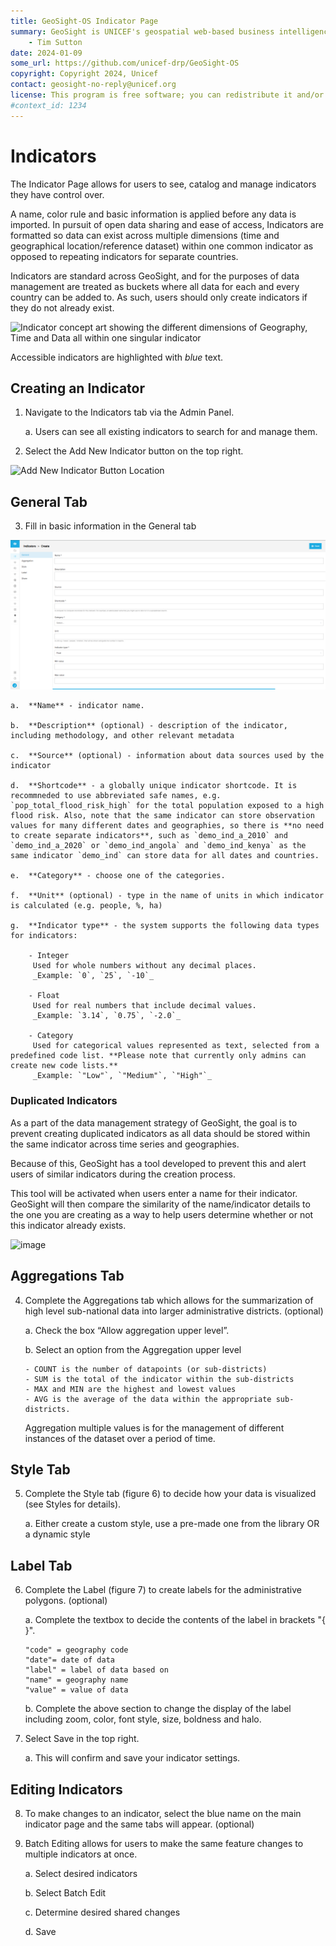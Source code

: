 ```yaml
---
title: GeoSight-OS Indicator Page
summary: GeoSight is UNICEF's geospatial web-based business intelligence platform.
    - Tim Sutton
date: 2024-01-09
some_url: https://github.com/unicef-drp/GeoSight-OS
copyright: Copyright 2024, Unicef
contact: geosight-no-reply@unicef.org
license: This program is free software; you can redistribute it and/or modify it under the terms of the GNU Affero General Public License as published by the Free Software Foundation; either version 3 of the License, or (at your option) any later version.
#context_id: 1234
---
```

# Indicators
The Indicator Page allows for users to see, catalog and manage indicators they have control over. 

A name, color rule and basic information is applied before any data is imported. In pursuit of open data sharing and ease of access, Indicators are formatted so data can exist across multiple dimensions (time and geographical location/reference dataset) within one common indicator as opposed to repeating indicators for separate countries.

Indicators are standard across GeoSight, and for the purposes of data management are treated as buckets where all data for each and every country can be added to. As such, users should only create indicators if they do not already exist.



![Indicator concept art showing the different dimensions of Geography, Time and Data all within one singular indicator](image-16.png)

Accessible indicators are highlighted with _blue_ text.

## Creating an Indicator

1.	Navigate to the Indicators tab via the Admin Panel. 

    a.	Users can see all existing indicators to search for and manage them. 
2.	Select the Add New Indicator button on the top right.

![Add New Indicator Button Location](image-5.png)

## General Tab

3.	Fill in basic information in the General tab



![alt text](img/create-indicator-general-tab.png)


    a.	**Name** - indicator name. 

    b.	**Description** (optional) - description of the indicator, including methodology, and other relevant metadata 

    c.	**Source** (optional) - information about data sources used by the indicator

    d.	**Shortcode** - a globally unique indicator shortcode. It is recommneded to use abbreviated safe names, e.g. `pop_total_flood_risk_high` for the total population exposed to a high flood risk. Also, note that the same indicator can store observation values for many different dates and geographies, so there is **no need to create separate indicators**, such as `demo_ind_a_2010` and `demo_ind_a_2020` or `demo_ind_angola` and `demo_ind_kenya` as the same indicator `demo_ind` can store data for all dates and countries.

    e.	**Category** - choose one of the categories.

    f.	**Unit** (optional) - type in the name of units in which indicator is calculated (e.g. people, %, ha)

    g.	**Indicator type** - the system supports the following data types for indicators:

        - Integer  
         Used for whole numbers without any decimal places.  
         _Example: `0`, `25`, `-10`_

        - Float
         Used for real numbers that include decimal values.  
         _Example: `3.14`, `0.75`, `-2.0`_

        - Category
         Used for categorical values represented as text, selected from a predefined code list. **Please note that currently only admins can create new code lists.**  
         _Example: `"Low"`, `"Medium"`, `"High"`_



### Duplicated Indicators

As a part of the data management strategy of GeoSight, the goal is to prevent creating duplicated indicators as all data should be stored within the same indicator across time series and geographies. 

Because of this, GeoSight has a tool developed to prevent this and alert users of similar indicators during the creation process. 

This tool will be activated when users enter a name for their indicator. GeoSight will then compare the similarity of the name/indicator details to the one you are creating as a way to help users determine whether or not this indicator already exists.


![image](https://github.com/unicef-drp/GeoSight-OS-Documentation/assets/110991093/4f1c5d79-2836-401a-9925-8d846625ca10)

## Aggregations Tab

4.	Complete the Aggregations tab which allows for the summarization of high level sub-national data into larger administrative districts. (optional)

    a.	Check the box “Allow aggregation upper level”.

    b.	Select an option from the Aggregation upper level 

        - COUNT is the number of datapoints (or sub-districts) 
        - SUM is the total of the indicator within the sub-districts 
        - MAX and MIN are the highest and lowest values
        - AVG is the average of the data within the appropriate sub-districts. 
    Aggregation multiple values is for the management of different instances of the dataset over a period of time. 

## Style Tab 

5. Complete the Style tab (figure 6) to decide how your data is visualized (see Styles for details).

     a.	Either create a custom style, use a pre-made one from the library OR a dynamic style

## Label Tab

6.	Complete the Label (figure 7) to create labels for the administrative polygons. (optional)

     a.	Complete the textbox to decide the contents of the label in brackets "{ }".
     
        "code" = geography code
        "date"= date of data
        "label" = label of data based on
        "name" = geography name
        "value" = value of data

     b.	Complete the above section to change the display of the label including zoom,  color, font style, size, boldness and halo.

7.	Select Save in the top right. 

    a.	This will confirm and save your indicator settings. 


## Editing Indicators

8.	To make changes to an indicator, select the blue name on the main indicator page and the same tabs will appear. (optional)

9.	Batch Editing allows for users to make the same feature changes to multiple indicators at once. 

    a.	Select desired indicators

    b.	Select Batch Edit 

    c.	Determine desired shared changes

    d.	Save

